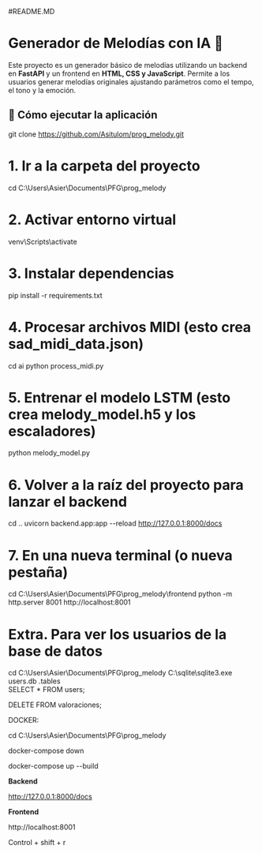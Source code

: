 #README.MD

# Generador de Melodías con IA 🎵

Este proyecto es un generador básico de melodías utilizando un backend en **FastAPI** y un frontend en **HTML, CSS y JavaScript**. Permite a los usuarios generar melodías originales ajustando parámetros como el tempo, el tono y la emoción.


## 🚀 Cómo ejecutar la aplicación


git clone https://github.com/Asitulom/prog_melody.git


# 1. Ir a la carpeta del proyecto
cd C:\Users\Asier\Documents\PFG\prog_melody

# 2. Activar entorno virtual
venv\Scripts\activate

# 3. Instalar dependencias
pip install -r requirements.txt

# 4. Procesar archivos MIDI (esto crea sad_midi_data.json)
cd ai
python process_midi.py

# 5. Entrenar el modelo LSTM (esto crea melody_model.h5 y los escaladores)
python melody_model.py

# 6. Volver a la raíz del proyecto para lanzar el backend
cd ..
uvicorn backend.app:app --reload
http://127.0.0.1:8000/docs

# 7. En una nueva terminal (o nueva pestaña)
cd C:\Users\Asier\Documents\PFG\prog_melody\frontend
python -m http.server 8001
http://localhost:8001

 
# Extra. Para ver los usuarios de la base de datos
cd C:\Users\Asier\Documents\PFG\prog_melody
C:\sqlite\sqlite3.exe users.db
.tables      
SELECT * FROM users;

DELETE FROM valoraciones;




DOCKER:

cd C:\Users\Asier\Documents\PFG\prog_melody


docker-compose down

docker-compose up --build


**Backend**

http://127.0.0.1:8000/docs

**Frontend**

http://localhost:8001


Control + shift + r